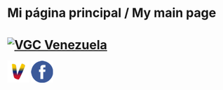 # Mi página principal / My main page

# [![VGC Venezuela][logo]](https://jalexl07.github.io/LigaVGCVenezuela/ "Liga VGC Venezuela")

[![Home][web]](https://jalexl07.github.io/ "Home") [![Mi Facebook][facebook]](https://www.facebook.com/jalexander07 "Mi Facebook")

[facebook]: https://github.com/JAlexL07/JAlexL07.github.io/raw/master/images/fb-icon.png "Grupo de Facebook"
[web]: https://github.com/JAlexL07/JAlexL07.github.io/raw/master/images/web-icon.png "Home"
[logo]: https://github.com/JAlexL07/JAlexL07.github.io/raw/master/images/loco1.png "Logo"
